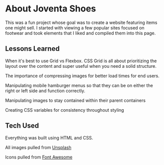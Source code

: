 # About Joventa Shoes

This was a fun project whose goal was to create a website featuring items one might sell. I started with viewing a few popular sites focused on footwear and took elements that I liked and compiled them into this page.


## Lessons Learned
When it's best to use Grid vs Flexbox. CSS Grid is all about prioritizing the layout over the content and super useful when you need a solid structure. 

The importance of compressing images for better load times for end users. 

Manipulating mobile hamburger menus so that they can be on either the right or left side and function correctly.

Manipulating images to stay contained within their parent containers

Creating CSS variables for consistency throughout styling



## Tech Used
Everything was built using HTML and CSS. 

All images pulled from [Unsplash](https://www.unsplash.com)

Icons pulled from [Font Awesome](https://www.fontawesome.com)


